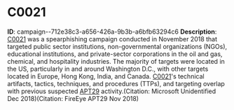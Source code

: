 # C0021

**ID**: campaign--712e38c3-a656-426a-9b3b-a6bfb63294c6
**Description**: [C0021](https://attack.mitre.org/campaigns/C0021) was a spearphishing campaign conducted in November 2018 that targeted public sector institutions, non-governmental organizations (NGOs), educational institutions, and private-sector corporations in the oil and gas, chemical, and hospitality industries. The majority of targets were located in the US, particularly in and around Washington D.C., with other targets located in Europe, Hong Kong, India, and Canada. [C0021](https://attack.mitre.org/campaigns/C0021)'s technical artifacts, tactics, techniques, and procedures (TTPs), and targeting overlap with previous suspected [APT29](https://attack.mitre.org/groups/G0016) activity.(Citation: Microsoft Unidentified Dec 2018)(Citation: FireEye APT29 Nov 2018)

